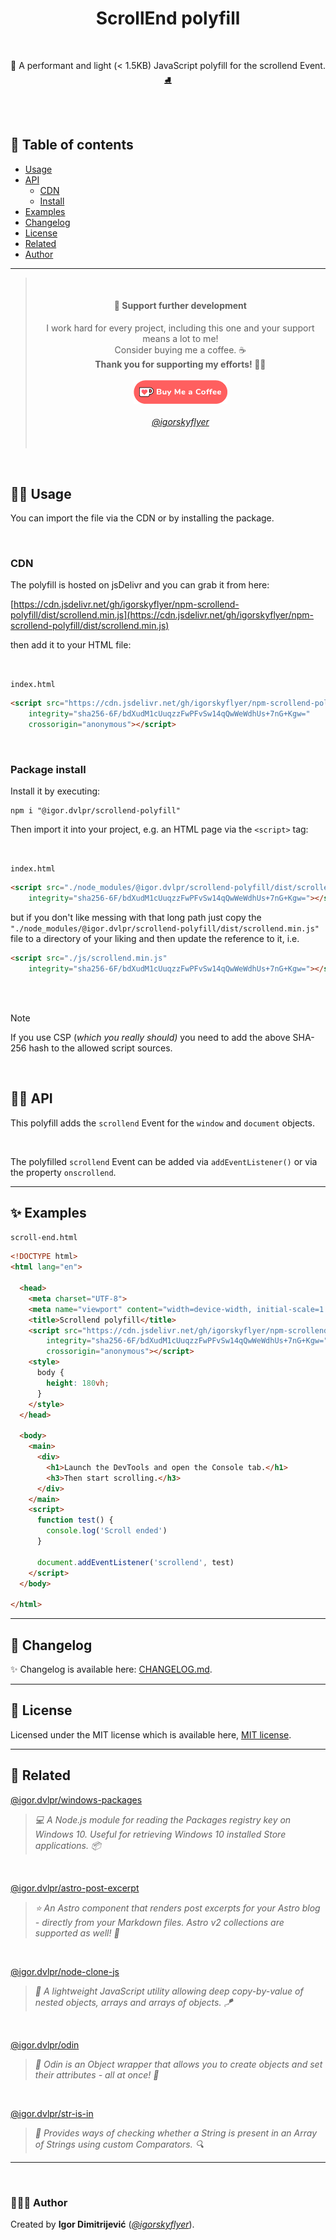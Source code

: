 <h1 align="center">ScrollEnd polyfill</h1>

<br>

<p align="center">
  🛴 A performant and light (&lt; 1.5KB) JavaScript polyfill for the scrollend Event. ⛸️
</p>

<br>
<br>

## 📃 Table of contents

- [Usage](#-usage)
- [API](#-api)
    - [CDN](#cdn)
    - [Install](#package-install)
- [Examples](#-examples)
- [Changelog](#-changelog)
- [License](#-license)
- [Related](#-related)
- [Author](#-author)

---

<div align="center">
  <blockquote>
    <br>
    <h4>💖 Support further development</h4>
    <span>I work hard for every project, including this one and your support means a lot to me!
    <br>
    Consider buying me a coffee. ☕
    <br>
    <strong>Thank you for supporting my efforts! 🙏😊</strong></span>
    <br>
    <br>
    <a href="https://ko-fi.com/igorskyflyer" target="_blank"><img src="https://raw.githubusercontent.com/igorskyflyer/igorskyflyer/main/assets/ko-fi.png" alt="Donate to igorskyflyer" width="150"></a>
    <br>
    <br>
    <a href="https://github.com/igorskyflyer"><em>@igorskyflyer</em></a>
    <br>
    <br>
    <br>
  </blockquote>
</div>

<br>

## 🕵🏼 Usage

You can import the file via the CDN or by installing the package.

<br>

### CDN

The polyfill is hosted on jsDelivr and you can grab it from here:

[https://cdn.jsdelivr.net/gh/igorskyflyer/npm-scrollend-polyfill/dist/scrollend.min.js](https://cdn.jsdelivr.net/gh/igorskyflyer/npm-scrollend-polyfill/dist/scrollend.min.js)


then add it to your HTML file:

<br>

`index.html`
```html
<script src="https://cdn.jsdelivr.net/gh/igorskyflyer/npm-scrollend-polyfill/dist/scrollend.min.js"
    integrity="sha256-6F/bdXudM1cUuqzzFwPFvSw14qQwWeWdhUs+7nG+Kgw="
    crossorigin="anonymous"></script>
```

<br>

### Package install

Install it by executing:

```shell
npm i "@igor.dvlpr/scrollend-polyfill"
```

Then import it into your project, e.g. an HTML page via the `<script>` tag:

<br>

`index.html`
```html
<script src="./node_modules/@igor.dvlpr/scrollend-polyfill/dist/scrollend.min.js"
    integrity="sha256-6F/bdXudM1cUuqzzFwPFvSw14qQwWeWdhUs+7nG+Kgw="></script>
```

but if you don't like messing with that long path just copy the `"./node_modules/@igor.dvlpr/scrollend-polyfill/dist/scrollend.min.js"` file to a directory of your liking and then update the reference to it, i.e.

```html
<script src="./js/scrollend.min.js"
    integrity="sha256-6F/bdXudM1cUuqzzFwPFvSw14qQwWeWdhUs+7nG+Kgw="></script>
```

<br>
<br>

> [!NOTE]
> If you use CSP (*which you really should)* you need to add the above SHA-256 hash to the allowed script sources.
>

<br>

## 🤹🏼 API

This polyfill adds the `scrollend` Event for the `window` and `document` objects.

<br>

The polyfilled `scrollend` Event can be added via `addEventListener()` or via the property `onscrollend`.

---

## ✨ Examples

`scroll-end.html`
```html
<!DOCTYPE html>
<html lang="en">

  <head>
    <meta charset="UTF-8">
    <meta name="viewport" content="width=device-width, initial-scale=1.0">
    <title>Scrollend polyfill</title>
    <script src="https://cdn.jsdelivr.net/gh/igorskyflyer/npm-scrollend-polyfill/dist/scrollend.min.js"
        integrity="sha256-6F/bdXudM1cUuqzzFwPFvSw14qQwWeWdhUs+7nG+Kgw="
        crossorigin="anonymous"></script>
    <style>
      body {
        height: 180vh;
      }
    </style>
  </head>

  <body>
    <main>
      <div>
        <h1>Launch the DevTools and open the Console tab.</h1>
        <h3>Then start scrolling.</h3>
      </div>
    </main>
    <script>
      function test() {
        console.log('Scroll ended')
      }

      document.addEventListener('scrollend', test)
    </script>
  </body>

</html>

```

---

## 📝 Changelog

✨ Changelog is available here: [CHANGELOG.md](https://github.com/igorskyflyer/npm-scrollend-polyfill/blob/main/CHANGELOG.md).

---

## 🪪 License

Licensed under the MIT license which is available here, [MIT license](https://github.com/igorskyflyer/npm-scrollend-polyfill/blob/main/LICENSE).

---

## 🧬 Related

[@igor.dvlpr/windows-packages](https://www.npmjs.com/package/@igor.dvlpr/windows-packages)

> _💻 A Node.js module for reading the Packages registry key on Windows 10. Useful for retrieving Windows 10 installed Store applications. 📦_

<br>

[@igor.dvlpr/astro-post-excerpt](https://www.npmjs.com/package/@igor.dvlpr/astro-post-excerpt)

> _⭐ An Astro component that renders post excerpts for your Astro blog - directly from your Markdown files. Astro v2 collections are supported as well! 💎_

<br>

[@igor.dvlpr/node-clone-js](https://www.npmjs.com/package/@igor.dvlpr/node-clone-js)

> _🧬 A lightweight JavaScript utility allowing deep copy-by-value of nested objects, arrays and arrays of objects. 🪁_

<br>

[@igor.dvlpr/odin](https://www.npmjs.com/package/@igor.dvlpr/odin)

> _🔱 Odin is an Object wrapper that allows you to create objects and set their attributes - all at once! 🔺_

<br>

[@igor.dvlpr/str-is-in](https://www.npmjs.com/package/@igor.dvlpr/str-is-in)

> _🧵 Provides ways of checking whether a String is present in an Array of Strings using custom Comparators. 🔍_

---

<br>

### 👨🏻‍💻 Author
Created by **Igor Dimitrijević** ([*@igorskyflyer*](https://github.com/igorskyflyer/)).
